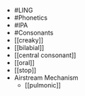- #LING
- #Phonetics
- #IPA
- #Consonants
- [[creaky]]
- [[bilabial]]
- [[central consonant]]
- [[oral]]
- [[stop]]
- Airstream Mechanism
	- [[pulmonic]]